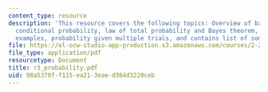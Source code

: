 ```yaml
---
content_type: resource
description: 'This resource covers the following topics: Overview of basic probability,
  conditional probability, law of total probability and Bayes theorem, contains some
  examples, probability given multiple trials, and contains list of some useful references.'
file: https://ol-ocw-studio-app-production.s3.amazonaws.com/courses/2-22-design-principles-for-ocean-vehicles-13-42-spring-2005/98a5370ff115ea213eaed364d3220ceb_r3_probability.pdf
file_type: application/pdf
resourcetype: Document
title: r3_probability.pdf
uid: 98a5370f-f115-ea21-3eae-d364d3220ceb
---
```

